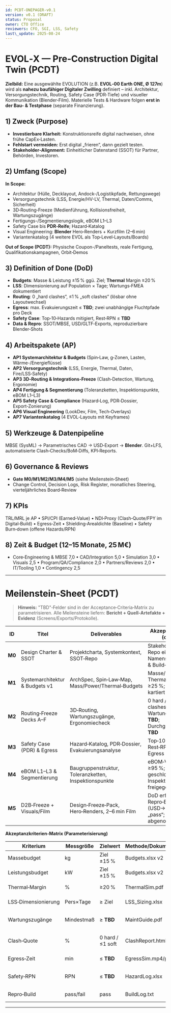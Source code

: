 ```yaml
---
id: PCDT-ONEPAGER-v0.1
version: v0.1 (DRAFT)
status: Proposal
owner: CTO Office
reviewers: CFO, SGI, LSS, Safety
last\_update: 2025-08-24
---
```


# EVOL‑X — Pre‑Construction Digital Twin (PCDT)

**Zielbild:** Eine ausgewählte EVOLUTION (z.B. **EVOL‑00 Earth ONE, Ø 127m**) wird als **nahezu baufähiger Digitaler Zwilling** definiert – inkl. Architektur, Versorgungstechnik, Routing, Safety Case (PDR‑Tiefe) und visueller Kommunikation (Blender‑Film). Materielle Tests & Hardware folgen **erst in der Bau- & Testphase** (separate Finanzierung).

## 1) Zweck (Purpose)

* **Investierbare Klarheit:** Konstruktionsreife digital nachweisen, ohne frühe CapEx‑Lasten.
* **Fehlstart vermeiden:** Erst digital „frieren“, dann gezielt testen.
* **Stakeholder‑Alignment:** Einheitlicher Datenstand (SSOT) für Partner, Behörden, Investoren.

## 2) Umfang (Scope)

**In Scope:**

* Architektur (Hülle, Decklayout, Andock-/Logistikpfade, Rettungswege)
* Versorgungstechnik (LSS, Energie/HV-LV, Thermal, Daten/Comms, Sicherheit)
* 3D‑Routing‑Freeze (Medienführung, Kollisionsfreiheit, Wartungszugänge)
* Fertigungs-/Segmentierungslogik, eBOM L1–L3
* Safety Case bis **PDR‑Reife**; Hazard‑Katalog
* Visual Engineering: **Blender** Hero‑Renders + Kurzfilm (2–6 min)
* Variantenkatalog (4 weitere EVOL als Top‑Level‑Layouts/Boards)

**Out of Scope (PCDT):** Physische Coupon-/Paneltests, reale Fertigung, Qualifikationskampagnen, Orbit‑Demos

## 3) Definition of Done (DoD)

* **Budgets**: Masse & Leistung ±15 % ggü. Ziel; **Thermal** Margin ≥20 %
* **LSS**: Dimensionierung auf Population × Tage; Wartungs‑FMEA dokumentiert
* **Routing**: 0 „hard clashes“, ≤1 % „soft clashes“ (lösbar ohne Layoutwechsel)
* **Egress**: max. Evakuierungszeit ≤ **TBD**; zwei unabhängige Fluchtpfade pro Deck
* **Safety Case**: Top‑10‑Hazards mitigiert, Rest‑RPN ≤ **TBD**
* **Data & Repro**: SSOT/MBSE, USD/GLTF‑Exports, reproduzierbare Blender‑Shots

## 4) Arbeitspakete (AP)

* **AP1 Systemarchitektur & Budgets** (Spin‑Law, g‑Zonen, Lasten, Wärme-/Energieflüsse)
* **AP2 Versorgungstechnik** (LSS, Energie, Thermal, Daten, Fire/LSS‑Safety)
* **AP3 3D‑Routing & Integrations‑Freeze** (Clash‑Detection, Wartung, Ergonomie)
* **AP4 Fertigung & Segmentierung** (Toleranzketten, Inspektionspunkte, eBOM L1–L3)
* **AP5 Safety Case & Compliance** (Hazard‑Log, PDR‑Dossier, Export‑Zonierung)
* **AP6 Visual Engineering** (LookDev, Film, Tech‑Overlays)
* **AP7 Variantenkatalog** (4 EVOL‑Layouts mit Keyframes)

## 5) Werkzeuge & Datenpipeline

MBSE (SysML) → Parametrisches CAD → USD‑Export → **Blender**. Git+LFS, automatisierte Clash‑Checks/BoM‑Diffs, KPI‑Reports.

## 6) Governance & Reviews

* **Gate M0/M1/M2/M3/M4/M5** (siehe Meilenstein‑Sheet)
* Change Control, Decision Logs, Risk Register, monatliches Steering, vierteljährliches Board‑Review

## 7) KPIs

TRL/MRL je AP • SPI/CPI (Earned‑Value) • NDI‑Proxy (Clash‑Quote/FPY im Digital‑Build) • Egress‑Zeit • Shielding‑Arealdichte (Baseline) • Safety Burn‑down (offene Hazards/RPN)

## 8) Zeit & Budget (12–15 Monate, 25 M€)

* Core‑Engineering & MBSE 7,0 • CAD/Integration 5,0 • Simulation 3,0 • Visuals 2,5 • Program/QA/Compliance 2,0 • Partners/Reviews 2,0 • IT/Tooling 1,0 • Contingency 2,5

---

# Meilenstein‑Sheet (PCDT)

> **Hinweis:** "TBD"‑Felder sind in der Acceptance‑Criteria‑Matrix zu parametrisieren. Alle Meilensteine liefern: **Bericht + Quell‑Artefakte + Evidenz** (Screens/Exports/Protokolle).

| ID     | Titel                          | Deliverables                                          | Akzeptanzkriterien (objektiv)                                                      | Termin   | Owner           | Evidenz                       |
| ------ | ------------------------------ | ----------------------------------------------------- | ---------------------------------------------------------------------------------- | -------- | --------------- | ----------------------------- |
| **M0** | Design Charter & SSOT          | Projektcharta, Systemkontext, SSOT‑Repo               | Stakeholder sign‑off; Repo eingerichtet; Namenskonventionen & Build‑Pipeline aktiv | MM+01    | CTO/PMO         | Charta.pdf; Repo‑URL; CI‑Logs |
| **M1** | Systemarchitektur & Budgets v1 | ArchSpec, Spin‑Law‑Map, Mass/Power/Thermal‑Budgets    | Masse/Power ±20 %; Thermal Margin ≥25 %; g‑Zonen kartiert                          | MM+03    | SGI/Systems     | ArchSpec.pdf; Budgets.xlsx    |
| **M2** | Routing‑Freeze Decks A–F       | 3D‑Routing, Wartungszugänge, Ergonomiecheck           | 0 hard / ≤1 % soft clashes; Wartungsfenster ≥ **TBD**; Durchgangsprofile ≥ **TBD** | MM+06    | Integration     | Clash‑Report; UX‑Checks       |
| **M3** | Safety Case (PDR) & Egress     | Hazard‑Katalog, PDR‑Dossier, Evakuierungsanalyse      | Top‑10 mitigiert; Rest‑RPN ≤ **TBD**; Egress ≤ **TBD** min                         | MM+09    | Safety          | PDR‑Protokoll; HazardLog.xlsx |
| **M4** | eBOM L1–L3 & Segmentierung     | Baugruppenstruktur, Toleranzketten, Inspektionspunkte | eBOM‑Vollständigkeit ≥95 %; Toleranzkette geschlossen; Inspektionsplan freigegeben | MM+11    | Manufacturing   | eBOM.xlsx; Tolerance.pdf      |
| **M5** | D2B‑Freeze + Visuals/Film      | Design‑Freeze‑Pack, Hero‑Renders, 2–6 min Film        | DoD erfüllt; Repro‑Build (USD→Blender) „pass“; Film final abgenommen               | MM+12–15 | CTO/Visual Eng. | Freeze.zip; Renders; Film.mp4 |

**Akzeptanzkriterien‑Matrix (Parameterisierung)**

| Kriterium           | Messgröße  | Zielwert         | Methode/Dokument  | Notizen                          |
| ------------------- | ---------- | ---------------- | ----------------- | -------------------------------- |
| Massebudget         | kg         | Ziel ±15 %       | Budgets.xlsx v2   | Reserve ≥ **TBD** %              |
| Leistungsbudget     | kW         | Ziel ±15 %       | Budgets.xlsx v2   | Peak‑Management dokumentiert     |
| Thermal‑Margin      | %          | ≥20 %            | ThermalSim.pdf    | Worst‑Case Szenario definiert    |
| LSS‑Dimensionierung | Pers×Tage  | ≥ Ziel           | LSS\_Sizing.xlsx  | Redundanz‑Niveau N+1/N+2         |
| Wartungszugänge     | Mindestmaß | ≥ **TBD**        | MaintGuide.pdf    | Zugang pro kritischer Komponente |
| Clash‑Quote         | %          | 0 hard / ≤1 soft | ClashReport.html  | Soft = ohne Layoutwechsel lösbar |
| Egress‑Zeit         | min        | ≤ **TBD**        | EgressSim.mp4/pdf | Zwei unabhängige Pfade           |
| Safety‑RPN          | RPN        | ≤ **TBD**        | HazardLog.xlsx    | Top‑10 mit Maßnahme & Owner      |
| Repro‑Build         | pass/fail  | pass             | BuildLog.txt      | USD/GLTF‑Exports; Blender Scene  |

---
